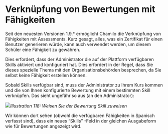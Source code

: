 # Verknüpfung von Bewertungen mit Fähigkeiten

Seit den neuesten Versionen 1.9.\* ermöglicht Chamilo die Verknüpfung von Fähigkeiten mit Assessments. Kurz gesagt, alles, was ein Zertifikat für einen Benutzer generieren würde, kann auch verwendet werden, um diesem Schüler eine Fähigkeit zu gewähren.

Dies erfordert, dass der Administrator die auf der Plattform verfügbaren Skills aktiviert und konfiguriert hat. Dies erfordert in der Regel, dass Sie dieses spezielle Thema mit den Organisationsbehörden besprechen, da Sie selbst keine Fähigkeit erstellen können.

Sobald Skills verfügbar sind, muss der Administrator zu Ihrem Kurs kommen und die von Ihnen konfigurierte Bewertung mit einem bestimmten Skill verknüpfen. Das sieht ungefähr so aus \(an den Administrator\):

![](../../.gitbook/assets/image15%20%281%29.png)_Illustration 118: Weisen Sie der Bewertung Skill zuweisen_

Wir können dort sehen \(obwohl die verfügbaren Fähigkeiten in Spanisch verfasst sind\), dass ein neues “Skills” -Feld in der gleichen Ausgabeform wie für Bewertungen angezeigt wird.

